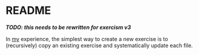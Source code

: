 # README 

**_TODO: this needs to be rewritten for exercism v3_**

In [my](https://github.com/glennj) experience, the simplest way to create a new exercise is to
(recursively) copy an existing exercise and systematically update each file.

<!--

All exercises should have a README.md file. This file should be generated using the `configlet` tool.

If a `hints.md` file has been added to an exericse, that exercise's `readme` needs to be regenerated. This is because the `hints.md` file will get appended to the `readme` when the `readme` is generated.

To generate the `readme` you need to:

1. Download [`configlet`](https://github.com/exercism/configlet/releases) and put it somewhere on your path (`configlet` is the tool we use to generate `readme` files).
2. [Clone](https://help.github.com/articles/cloning-a-repository/) the [problem-specifications](https://github.com/exercism/problem-specifications) repository (this repo contains the template we use to generate `readme`s).
3. Run `configlet generate . --only exercise-slug --spec-path path_to_problem_specifications` from the root of this repository (exercism/bash).

-->
